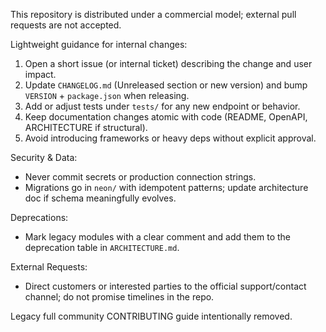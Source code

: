 This repository is distributed under a commercial model; external pull requests are not accepted.

Lightweight guidance for internal changes:

1. Open a short issue (or internal ticket) describing the change and user impact.
2. Update `CHANGELOG.md` (Unreleased section or new version) and bump `VERSION` + `package.json` when releasing.
3. Add or adjust tests under `tests/` for any new endpoint or behavior.
4. Keep documentation changes atomic with code (README, OpenAPI, ARCHITECTURE if structural).
5. Avoid introducing frameworks or heavy deps without explicit approval.

Security & Data:
- Never commit secrets or production connection strings.
- Migrations go in `neon/` with idempotent patterns; update architecture doc if schema meaningfully evolves.

Deprecations:
- Mark legacy modules with a clear comment and add them to the deprecation table in `ARCHITECTURE.md`.

External Requests:
- Direct customers or interested parties to the official support/contact channel; do not promise timelines in the repo.

Legacy full community CONTRIBUTING guide intentionally removed.
